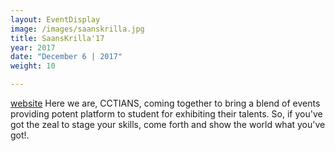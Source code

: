 ```yaml
---
layout: EventDisplay
image: /images/saanskrilla.jpg
title: SaansKrilla'17
year: 2017
date: "December 6 | 2017"
weight: 10

---
```

[website](https://saanskrila.wordpress.com/?fbclid=IwAR2wWdo0iHI8jZI6qCxbu3kSWSC5m2HGCUkjuLexG2zyNBM66BDAwohfnRs)
Here we are, CCTIANS, coming together to bring a blend of events providing potent platform to student for exhibiting their talents. So, if you've got the zeal to stage your skills, come forth and show the world what you've got!.

